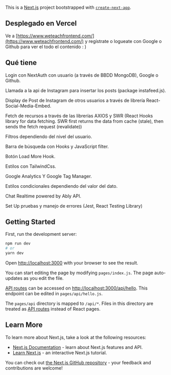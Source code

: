 This is a [Next.js](https://nextjs.org/) project bootstrapped with [`create-next-app`](https://github.com/vercel/next.js/tree/canary/packages/create-next-app).
## Desplegado en Vercel

Ve a [https://www.weteachfrontend.com/](https://www.weteachfrontend.com/) y regístrate o logueate con Google o Github para ver el todo el contenido : )

## Qué tiene

Login con NextAuth con usuario (a través de BBDD MongoDB), Google o Github.

Llamada a la api de Instagram para insertar los posts (package instafeed.js).

Display de Post de Instagram de otros usuarios a través de librería React-Social-Media-Embed.

Fetch de recursos a través de las librerías AXIOS y SWR (React Hooks library for data fetching. SWR first returns the data from cache (stale), then sends the fetch request (revalidate))

Filtros dependiendo del nivel del usuario.

Barra de búsqueda con Hooks y JavaScript filter.

Botón Load More Hook.

Estilos con TailwindCss.

Google Analytics Y Google Tag Manager.

Estilos condicionales dependiendo del valor del dato.

Chat Realtime powered by Ably API.

Set Up pruebas y manejo de errores (Jest, React Testing Library)
## Getting Started

First, run the development server:

```bash
npm run dev
# or
yarn dev
```

Open [http://localhost:3000](http://localhost:3000) with your browser to see the result.

You can start editing the page by modifying `pages/index.js`. The page auto-updates as you edit the file.

[API routes](https://nextjs.org/docs/api-routes/introduction) can be accessed on [http://localhost:3000/api/hello](http://localhost:3000/api/hello). This endpoint can be edited in `pages/api/hello.js`.

The `pages/api` directory is mapped to `/api/*`. Files in this directory are treated as [API routes](https://nextjs.org/docs/api-routes/introduction) instead of React pages.

## Learn More

To learn more about Next.js, take a look at the following resources:

- [Next.js Documentation](https://nextjs.org/docs) - learn about Next.js features and API.
- [Learn Next.js](https://nextjs.org/learn) - an interactive Next.js tutorial.

You can check out [the Next.js GitHub repository](https://github.com/vercel/next.js/) - your feedback and contributions are welcome!

